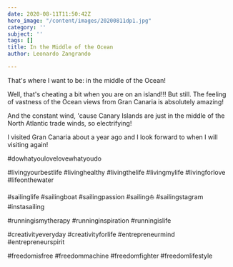 ```yaml
---
date: 2020-08-11T11:50:42Z
hero_image: "/content/images/20200811dp1.jpg"
category: ''
subject: ''
tags: []
title: In the Middle of the Ocean
author: Leonardo Zangrando

---
```

That's where I want to be: in the middle of the Ocean!

Well, that's cheating a bit when you are on an island!!! But still. The feeling of vastness of the Ocean views from Gran Canaria is absolutely amazing!

And the constant wind, 'cause Canary Islands are just in the middle of the  North Atlantic trade winds, so electrifying!

I visited Gran Canaria about a year ago and I look forward to when I will visiting again!

\#dowhatyoulovelovewhatyoudo

\#livingyourbestlife #livinghealthy #livingthelife #livingmylife #livingforlove #lifeonthewater

\#sailinglife #sailingboat #sailingpassion #sailing⛵ #sailingstagram #instasailing

\#runningismytherapy #runninginspiration #runningislife

\#creativityeveryday #creativityforlife #entrepreneurmind #entrepreneurspirit

\#freedomisfree #freedommachine #freedomfighter #freedomlifestyle